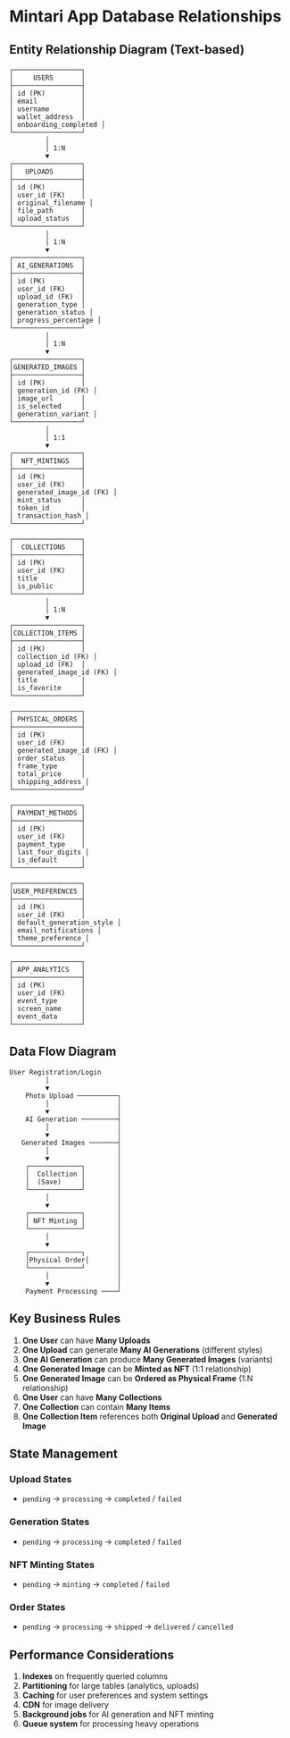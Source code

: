 # Mintari App Database Relationships

## Entity Relationship Diagram (Text-based)

```
┌─────────────────┐
│     USERS       │
├─────────────────┤
│ id (PK)         │
│ email           │
│ username        │
│ wallet_address  │
│ onboarding_completed │
└─────────────────┘
         │
         │ 1:N
         ▼
┌─────────────────┐
│   UPLOADS       │
├─────────────────┤
│ id (PK)         │
│ user_id (FK)    │
│ original_filename │
│ file_path       │
│ upload_status   │
└─────────────────┘
         │
         │ 1:N
         ▼
┌─────────────────┐
│ AI_GENERATIONS  │
├─────────────────┤
│ id (PK)         │
│ user_id (FK)    │
│ upload_id (FK)  │
│ generation_type │
│ generation_status │
│ progress_percentage │
└─────────────────┘
         │
         │ 1:N
         ▼
┌─────────────────┐
│GENERATED_IMAGES │
├─────────────────┤
│ id (PK)         │
│ generation_id (FK) │
│ image_url       │
│ is_selected     │
│ generation_variant │
└─────────────────┘
         │
         │ 1:1
         ▼
┌─────────────────┐
│  NFT_MINTINGS   │
├─────────────────┤
│ id (PK)         │
│ user_id (FK)    │
│ generated_image_id (FK) │
│ mint_status     │
│ token_id        │
│ transaction_hash │
└─────────────────┘

┌─────────────────┐
│  COLLECTIONS    │
├─────────────────┤
│ id (PK)         │
│ user_id (FK)    │
│ title           │
│ is_public       │
└─────────────────┘
         │
         │ 1:N
         ▼
┌─────────────────┐
│COLLECTION_ITEMS │
├─────────────────┤
│ id (PK)         │
│ collection_id (FK) │
│ upload_id (FK)  │
│ generated_image_id (FK) │
│ title           │
│ is_favorite     │
└─────────────────┘

┌─────────────────┐
│ PHYSICAL_ORDERS │
├─────────────────┤
│ id (PK)         │
│ user_id (FK)    │
│ generated_image_id (FK) │
│ order_status    │
│ frame_type      │
│ total_price     │
│ shipping_address │
└─────────────────┘

┌─────────────────┐
│ PAYMENT_METHODS │
├─────────────────┤
│ id (PK)         │
│ user_id (FK)    │
│ payment_type    │
│ last_four_digits │
│ is_default      │
└─────────────────┘

┌─────────────────┐
│USER_PREFERENCES │
├─────────────────┤
│ id (PK)         │
│ user_id (FK)    │
│ default_generation_style │
│ email_notifications │
│ theme_preference │
└─────────────────┘

┌─────────────────┐
│ APP_ANALYTICS   │
├─────────────────┤
│ id (PK)         │
│ user_id (FK)    │
│ event_type      │
│ screen_name     │
│ event_data      │
└─────────────────┘
```

## Data Flow Diagram

```
User Registration/Login
         │
         ▼
    Photo Upload ──────────┐
         │                 │
         ▼                 │
    AI Generation ─────────┤
         │                 │
         ▼                 │
   Generated Images ───────┤
         │                 │
         ▼                 │
    ┌─────────────┐        │
    │  Collection │        │
    │  (Save)     │        │
    └─────────────┘        │
         │                 │
         ▼                 │
    ┌─────────────┐        │
    │ NFT Minting │        │
    └─────────────┘        │
         │                 │
         ▼                 │
    ┌─────────────┐        │
    │Physical Order│       │
    └─────────────┘        │
         │                 │
         ▼                 │
    Payment Processing ────┘
```

## Key Business Rules

1. **One User** can have **Many Uploads**
2. **One Upload** can generate **Many AI Generations** (different styles)
3. **One AI Generation** can produce **Many Generated Images** (variants)
4. **One Generated Image** can be **Minted as NFT** (1:1 relationship)
5. **One Generated Image** can be **Ordered as Physical Frame** (1:N relationship)
6. **One User** can have **Many Collections**
7. **One Collection** can contain **Many Items**
8. **One Collection Item** references both **Original Upload** and **Generated Image**

## State Management

### Upload States
- `pending` → `processing` → `completed` / `failed`

### Generation States
- `pending` → `processing` → `completed` / `failed`

### NFT Minting States
- `pending` → `minting` → `completed` / `failed`

### Order States
- `pending` → `processing` → `shipped` → `delivered` / `cancelled`

## Performance Considerations

1. **Indexes** on frequently queried columns
2. **Partitioning** for large tables (analytics, uploads)
3. **Caching** for user preferences and system settings
4. **CDN** for image delivery
5. **Background jobs** for AI generation and NFT minting
6. **Queue system** for processing heavy operations
